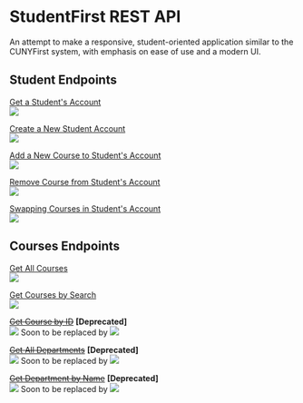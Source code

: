 # StudentFirst REST API
An attempt to make a responsive, student-oriented application similar to the CUNYFirst system, with emphasis on ease of use and a modern UI.

## Student Endpoints
[Get a Student's Account](/routes/docs/students/getstudent.md)\
![](https://img.shields.io/badge/%2Fapi%2Fstudents%2F%3Auid-GET-brightgreen?style=flat-square) 

[Create a New Student Account](/routes/docs/students/createstudent.md)\
![](https://img.shields.io/badge/%2Fapi%2Fstudents-POST-blue?style=flat-square)

[Add a New Course to Student's Account](/routes/docs/students/addcourse.md)\
![](https://img.shields.io/badge/%2Fapi%2Fstudents%2F%3Auid%2Faddcourse-PUT-orange?style=flat-square)

[Remove Course from Student's Account](/routes/docs/students/removecourse.md)\
![](https://img.shields.io/badge/%2Fapi%2Fstudents%2F%3Auid%2Fremovecourse-PUT-orange?style=flat-square)

[Swapping Courses in Student's Account](/routes/docs/students/swapcourses.md)\
![](https://img.shields.io/badge/%2Fapi%2Fstudents%2F%3Auid%2Fswapcourses-PUT-orange?style=flat-square)

## Courses Endpoints
[Get All Courses](/routes/docs/courses/getcourses.md)\
![](https://img.shields.io/badge/%2Fapi%2Fcourses-GET-brightgreen?style=flat-square)

[Get Courses by Search](/routes/docs/courses/getsearchedcourses.md)\
![](https://img.shields.io/badge/%2Fapi%2Fcourses/search-GET-brightgreen?style=flat-square)

~~[Get Course by ID]()~~ **[Deprecated]**\
![](https://img.shields.io/badge/%2Fapi%2Fcourses%2Fid%2F%3Auid-GET-lightgrey?style=flat-square)
Soon to be replaced by
![](https://img.shields.io/badge/%2Fapi%2Fcourses%2F%3Auid-GET-green?style=flat-square)

~~[Get All Departments]()~~ **[Deprecated]**\
![](https://img.shields.io/badge/%2Fapi%2Fcourses%2FallDepartment-GET-lightgrey?style=flat-square)
Soon to be replaced by
![](https://img.shields.io/badge/%2Fapi%2Fcourses%2Fdepartments-GET-green?style=flat-square)

~~[Get Department by Name]()~~ **[Deprecated]**\
![](https://img.shields.io/badge/%2Fapi%2Fcourses%2FallDepartment%2F%3AdptName-GET-lightgrey?style=flat-square)
Soon to be replaced by
![](https://img.shields.io/badge/%2Fapi%2Fcourses%2Fdepartments%2F%3AdptId-GET-green?style=flat-square)